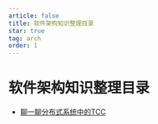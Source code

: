 ```yaml
---
article: false
title: 软件架构知识整理目录
star: true
tag: arch
order: 1
---
```


# 软件架构知识整理目录

- [聊一聊分布式系统中的TCC](./聊一聊分布式系统中的TCC.md)
